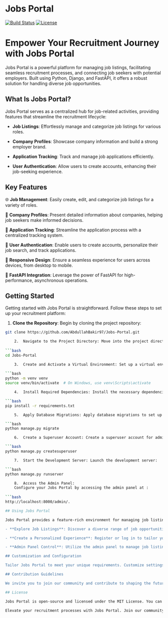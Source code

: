 # Jobs Portal

[![Build Status](https://travis-ci.org/your-username/jobs-portal.svg?branch=main)](https://travis-ci.org/your-username/jobs-portal)
[![License](https://img.shields.io/badge/license-MIT-blue.svg)](LICENSE)

# Empower Your Recruitment Journey with Jobs Portal

Jobs Portal is a powerful platform for managing job listings, facilitating seamless recruitment processes, and connecting job seekers with potential employers. Built using Python, Django, and FastAPI, it offers a robust solution for handling diverse job opportunities.

## What Is Jobs Portal?

Jobs Portal serves as a centralized hub for job-related activities, providing features that streamline the recruitment lifecycle:

- **Job Listings**: Effortlessly manage and categorize job listings for various roles.

- **Company Profiles**: Showcase company information and build a strong employer brand.

- **Application Tracking**: Track and manage job applications efficiently.

- **User Authentication**: Allow users to create accounts, enhancing their job-seeking experience.

## Key Features

🌐 **Job Management**: Easily create, edit, and categorize job listings for a variety of roles.

🏢 **Company Profiles**: Present detailed information about companies, helping job seekers make informed decisions.

📑 **Application Tracking**: Streamline the application process with a centralized tracking system.

🔐 **User Authentication**: Enable users to create accounts, personalize their job search, and track applications.

🌟 **Responsive Design**: Ensure a seamless experience for users across devices, from desktop to mobile.

🚀 **FastAPI Integration**: Leverage the power of FastAPI for high-performance, asynchronous operations.

## Getting Started

Getting started with Jobs Portal is straightforward. Follow these steps to set up your recruitment platform:

1. **Clone the Repository**: Begin by cloning the project repository:

```bash
git clone https://github.com/AbdullahBakir97/Jobs-Portal.git

	2.	Navigate to the Project Directory: Move into the project directory:
    
```bash
cd Jobs-Portal

	3.	Create and Activate a Virtual Environment: Set up a virtual environment and activate it:
    
```bash
python -m venv venv
source venv/bin/activate  # On Windows, use venv\Scripts\activate

	4.	Install Required Dependencies: Install the necessary dependencies for the project:

```bash
pip install -r requirements.txt

	5.	Apply Database Migrations: Apply database migrations to set up the database:

```bash
python manage.py migrate

	6.	Create a Superuser Account: Create a superuser account for administrative access:

```bash
python manage.py createsuperuser

	7.	Start the Development Server: Launch the development server:

```bash
python manage.py runserver

	8.	Access the Admin Panel: 
    Configure your Jobs Portal by accessing the admin panel at :
    
```bash
http://localhost:8000/admin/.

## Using Jobs Portal

Jobs Portal provides a feature-rich environment for managing job listings and applications. Here's what you can do:

- **Explore Job Listings**: Discover a diverse range of job opportunities on the homepage.

- **Create a Personalized Experience**: Register or log in to tailor your job search and track applications effectively.

- **Admin Panel Control**: Utilize the admin panel to manage job listings, companies, and user accounts seamlessly.

## Customization and Configuration

Tailor Jobs Portal to meet your unique requirements. Customize settings in the `settings.py` file, and ensure secure deployment for production by configuring environment variables, secrets, and database settings.

## Contribution Guidelines

We invite you to join our community and contribute to shaping the future of Jobs Portal. Whether you're interested in enhancing the platform, fixing bugs, or introducing new features, your contributions are valuable. Please review our [contribution guidelines](CONTRIBUTING.md) for more details.

## License

Jobs Portal is open-source and licensed under the MIT License. You can find the full license text in the [LICENSE](LICENSE) file.

Elevate your recruitment processes with Jobs Portal. Join our community, contribute to its development, and be part of the journey towards seamless job management.
